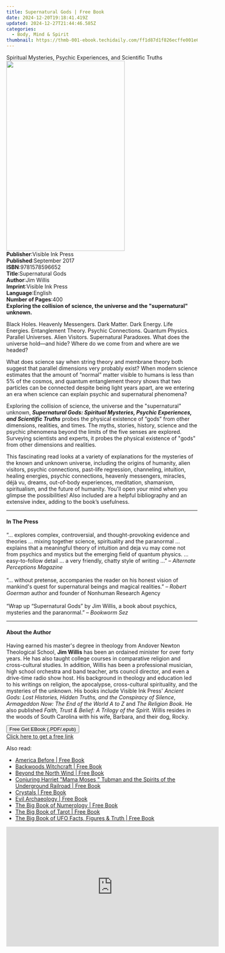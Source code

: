 ```yaml
---
title: Supernatural Gods | Free Book
date: 2024-12-20T19:18:41.419Z
updated: 2024-12-27T21:44:46.585Z
categories:
  - Body, Mind & Spirit
thumbnail: https://thmb-001-ebook.techidaily.com/ff1d87d1f826ecffe001e6ec993aac6ac774bcc3eeee256f5400589a12283376.jpg
---
```

<main id="book-container">
  <div class="flex flex-col">
    <div class="book-brief flex-1 py-6 px-4 sm:p-6 md:py-10 md:px-8">
      <!-- brief-->
      <div class="book-brief-main">
        Spiritual Mysteries, Psychic Experiences, and Scientific Truths
      </div>
    </div>
    <div
      class="book-meta-info flex-1 grid gap-4 col-start-1 col-end-3 row-start-1 sm:mb-6 sm:grid-cols-4 lg:gap-6 lg:col-start-2 lg:row-end-6 lg:row-span-6 lg:mb-0"
    >
      <div
        class="book-meta-info-left place-content-center mt-4 p-4 text-sm leading-6 col-start-2 col-span-2 dark:text-slate-400"
      >
        <img
          class="w-full h-500 object-cover rounded-lg sm:h-255 sm:col-span-2 lg:col-span-full"
          src="https://img-001-ebook.techidaily.com/9b792100ee775dcd798e048c3262d7124252f332282d5e4f25a033a2aeb29ed0.jpg"
          alt=""
          width="312"
          height="500"
        />
      </div>
      <div
        class="book-meta-info-right mt-2 col-start-1 row-start-2 col-span-3 self-center"
      >
        <!-- meta data  -->
        <div class="flex flex-col px-4 md:px-8">
          <div class="flex-1">
            <strong>Publisher</strong>:<span class="px-2"
              >Visible Ink Press</span
            >
          </div>
          <div class="flex-1">
            <strong>Published</strong>:<span class="px-2">September 2017</span>
          </div>
          <div class="flex-1">
            <strong>ISBN</strong>:<span class="px-2">9781578596652</span>
          </div>
          <div class="flex-1">
            <strong>Title</strong>:<span class="px-2">Supernatural Gods</span>
          </div>
          <div class="flex-1">
            <strong>Author</strong>:<span class="px-2">Jim Willis</span>
          </div>
          <div class="flex-1">
            <strong>Imprint</strong>:<span class="px-2">Visible Ink Press</span>
          </div>
          <div class="flex-1">
            <strong>Language</strong>:<span class="px-2">English</span>
          </div>
          <div class="flex-1">
            <strong>Number of Pages</strong>:<span class="px-2">400</span>
          </div>
        </div>
      </div>
    </div>
    <div class="book-description flex-1 py-6 px-4 sm:p-6 md:py-10 md:px-8">
      <div class="book-description-main">
        <div accordion-content="" id="description">
          <b
            >Exploring the collision of science, the universe and the
            "supernatural" unknown.</b
          >
          <p>
            Black Holes. Heavenly Messengers. Dark Matter. Dark Energy. Life
            Energies. Entanglement Theory. Psychic Connections. Quantum Physics.
            Parallel Universes. Alien Visitors. Supernatural Paradoxes. What
            does the universe hold—and hide? Where do we come from and where are
            we headed?
          </p>
          <p>
            What does science say when string theory and membrane theory both
            suggest that parallel dimensions very probably exist? When modern
            science estimates that the amount of “normal” matter visible to
            humans is less than 5% of the cosmos, and quantum entanglement
            theory shows that two particles can be connected despite being light
            years apart, are we entering an era when science can explain psychic
            and supernatural phenomena?
          </p>
          <p>
            Exploring the collision of science, the universe and the
            "supernatural" unknown,
            <i
              ><b
                >Supernatural Gods: Spiritual Mysteries, Psychic Experiences,
                and Scientific Truths</b
              ></i
            >
            probes the physical existence of “gods” from other dimensions,
            realities, and times. The myths, stories, history, science and the
            psychic phenomena beyond the limits of the five senses are explored.
            Surveying scientists and experts, it probes the physical existence
            of "gods" from other dimensions and realities.
          </p>
          <p>
            This fascinating read looks at a variety of explanations for the
            mysteries of the known and unknown universe, including the origins
            of humanity, alien visitors, psychic connections, past-life
            regression, channeling, intuition, healing energies, psychic
            connections, heavenly messengers, miracles, déjà vu, dreams,
            out-of-body experiences, meditation, shamanism, spiritualism, and
            the future of humanity. You'll open your mind when you glimpse the
            possibilities! Also included are a helpful bibliography and an
            extensive index, adding to the book’s usefulness.
          </p>
        </div>
        <div class="accordion-fader"></div>
      </div>
    </div>
    <div class="book-excerpts flex-1 py-6 px-4 sm:p-6 md:py-10 md:px-8">
      <!-- excerpts-->
      <div class="book-excerpts-main">
        <hr />
        <h4 class="placeholder placeholder-heading">
          <span>In The Press</span>
        </h4>
        <p>
          “… explores complex, controversial, and thought-provoking evidence and
          theories … mixing together science, spirituality and the paranormal …
          explains that a meaningful theory of intuition and deja vu may come
          not from psychics and mystics but the emerging field of quantum
          physics. … easy-to-follow detail … a very friendly, chatty style of
          writing …” – <i>Alternate Perceptions Magazine</i><br /><br />“…
          without pretense, accompanies the reader on his honest vision of
          mankind's quest for supernatural beings and magical realities.” –
          <i>Robert Goerman</i> author and founder of Nonhuman Research
          Agency<br /><br />“Wrap up “Supernatural Gods” by Jim Willis, a book
          about psychics, mysteries and the paranormal.” – <i>Bookworm Sez</i>
        </p>
      </div>
    </div>
    <div class="book-about-author flex-1 py-6 px-4 sm:p-6 md:py-10 md:px-8">
      <!-- about author-->
      <div class="book-main-author-main">
        <hr />
        <h4 class="placeholder placeholder-heading">
          <span>About the Author</span>
        </h4>
        <p>
          Having earned his master's degree in theology from Andover Newton
          Theological School, <b>Jim Willis</b> has been an ordained minister
          for over forty years. He has also taught college courses in
          comparative religion and cross-cultural studies. In addition, Willis
          has been a professional musician, high school orchestra and band
          teacher, arts council director, and even a drive-time radio show host.
          His background in theology and education led to his writings on
          religion, the apocalypse, cross-cultural spirituality, and the
          mysteries of the unknown. His books include Visible Ink Press'
          <i
            >Ancient Gods: Lost Histories, Hidden Truths, and the Conspiracy of
            Silence</i
          >, <i>Armageddon Now: The End of the World A to Z</i> and
          <i>The Religion Book</i>. He also published
          <i>Faith, Trust &amp; Belief: A Trilogy of the Spirit</i>. Willis
          resides in the woods of South Carolina with his wife, Barbara, and
          their dog, Rocky.
        </p>
      </div>
    </div>
    <div class="book-free-get flex-1 py-6 px-4 sm:p-6 md:py-10 md:px-8">
      <button
        id="btn-free-get"
        class="bg-blue-500 hover:bg-blue-700 text-white font-bold py-2 px-4 rounded"
      >
        Free Get EBook (.PDF/.epub)
      </button>
      <div id="countdown-display" class="px-2 text-lg mt-2"></div>
      <a
        id="free-link"
        class="hidden bg-blue-500 hover:bg-blue-700 text-white font-bold py-2 px-4 rounded"
        href="https://www.ebooks.com/en-us/book/96489694/supernatural-gods/jim-willis/"
        target="_blank"
        >Click here to get a free link</a
      >
    </div>
    <script>
      let countdownTime = 0;
      let countdownInterval = null;
      document
        .getElementById('btn-free-get')
        .addEventListener('click', startCountdown);
      function startCountdown() {
        countdownTime = new Date().getTime() + 60000 * 3;
        countdownInterval = setInterval(updateCountdown, 1000);
        document.getElementById('btn-free-get').disabled = true;
        document
          .getElementById('btn-free-get')
          .classList.add('bg-gray-500', 'cursor-not-allowed');
      }
      function updateCountdown() {
        let currentTime = new Date().getTime();
        let timeLeft = countdownTime - currentTime;
        let secondsLeft = Math.floor(timeLeft / 1000);
        document.getElementById('countdown-display').innerHTML =
          `Remaining time: ${secondsLeft} seconds.`;
        if (secondsLeft <= 0) {
          clearInterval(countdownInterval);
          document.getElementById('btn-free-get').classList.add('hidden');
          document.getElementById('free-link').classList.remove('hidden');
          document.getElementById('countdown-display').innerHTML = '';
        }
      }
    </script>
  </div>
</main>

<ins class="adsbygoogle"
      style="display:block"
      data-ad-client="ca-pub-7571918770474297"
      data-ad-slot="8358498916"
      data-ad-format="auto"
      data-full-width-responsive="true"></ins>
    

<span class="atpl-alsoreadstyle">Also read:</span>
<div><ul>
<li><a href="https://novels-ebooks.techidaily.com/138619506-9781250153746-america-before/"><u>America Before | Free Book</u></a></li>
<li><a href="https://novels-ebooks.techidaily.com/138619861-9781633411111-backwoods-witchcraft/"><u>Backwoods Witchcraft | Free Book</u></a></li>
<li><a href="https://novels-ebooks.techidaily.com/138619865-9781633410909-beyond-the-north-wind/"><u>Beyond the North Wind | Free Book</u></a></li>
<li><a href="https://novels-ebooks.techidaily.com/138619859-9781633410954-conjuring-harriet-mama-moses-tubman-and-the-spirits-of-the-underground-railroad/"><u>Conjuring Harriet "Mama Moses " Tubman and the Spirits of the Underground Railroad | Free Book</u></a></li>
<li><a href="https://novels-ebooks.techidaily.com/138617590-9781783253180-crystals/"><u>Crystals | Free Book</u></a></li>
<li><a href="https://novels-ebooks.techidaily.com/138619864-9781633411272-evil-archaeology/"><u>Evil Archaeology | Free Book</u></a></li>
<li><a href="https://novels-ebooks.techidaily.com/138619860-9781633411463-the-big-book-of-numerology/"><u>The Big Book of Numerology | Free Book</u></a></li>
<li><a href="https://novels-ebooks.techidaily.com/138619858-9781633411357-the-big-book-of-tarot/"><u>The Big Book of Tarot | Free Book</u></a></li>
<li><a href="https://novels-ebooks.techidaily.com/138618845-9781510720862-the-big-book-of-ufo-facts-figures-truth/"><u>The Big Book of UFO Facts, Figures & Truth | Free Book</u></a></li>
</ul></div>

<!-- affiliate ads begin -->
<iframe width="560" height="315" src="https://www.youtube.com/embed/jpdGEJJwMLY?si=eKgXOPpNeYvYKcel" title="YouTube video player" frameborder="0" allow="accelerometer; autoplay; clipboard-write; encrypted-media; gyroscope; picture-in-picture; web-share" referrerpolicy="strict-origin-when-cross-origin" allowfullscreen></iframe>
<!-- affiliate ads end -->

